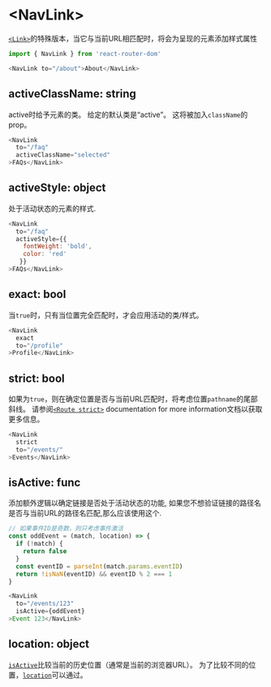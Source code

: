 # &lt;NavLink>

[`<Link>`](Link.md)的特殊版本，当它与当前URL相匹配时，将会为呈现的元素添加样式属性

```js
import { NavLink } from 'react-router-dom'

<NavLink to="/about">About</NavLink>
```

## activeClassName: string

active时给予元素的类。 给定的默认类是“active”。 这将被加入`className`的prop。


```js
<NavLink
  to="/faq"
  activeClassName="selected"
>FAQs</NavLink>
```

## activeStyle: object

处于活动状态的元素的样式.

```js
<NavLink
  to="/faq"
  activeStyle={{
    fontWeight: 'bold',
    color: 'red'
   }}
>FAQs</NavLink>
```

## exact: bool

当`true`时，只有当位置完全匹配时，才会应用活动的类/样式。

```js
<NavLink
  exact
  to="/profile"
>Profile</NavLink>
```

## strict: bool

如果为`true`，则在确定位置是否与当前URL匹配时，将考虑位置`pathname`的尾部斜线。 请参阅[`<Route strict>`](../../../react-router/docs/api/Route.md#strict-bool) documentation for more information文档以获取更多信息。

```js
<NavLink
  strict
  to="/events/"
>Events</NavLink>
```

## isActive: func

添加额外逻辑以确定链接是否处于活动状态的功能, 如果您不想验证链接的路径名是否与当前URL的路径名匹配,那么应该使用这个.

```js
// 如果事件ID是奇数，则只考虑事件激活
const oddEvent = (match, location) => {
  if (!match) {
    return false
  }
  const eventID = parseInt(match.params.eventID)
  return !isNaN(eventID) && eventID % 2 === 1
}

<NavLink
  to="/events/123"
  isActive={oddEvent}
>Event 123</NavLink>
```

## location: object


[`isActive`](#isactive-func)比较当前的历史位置（通常是当前的浏览器URL）。
为了比较不同的位置，[`location`](../../../react-router/docs/api/location.md)可以通过。
